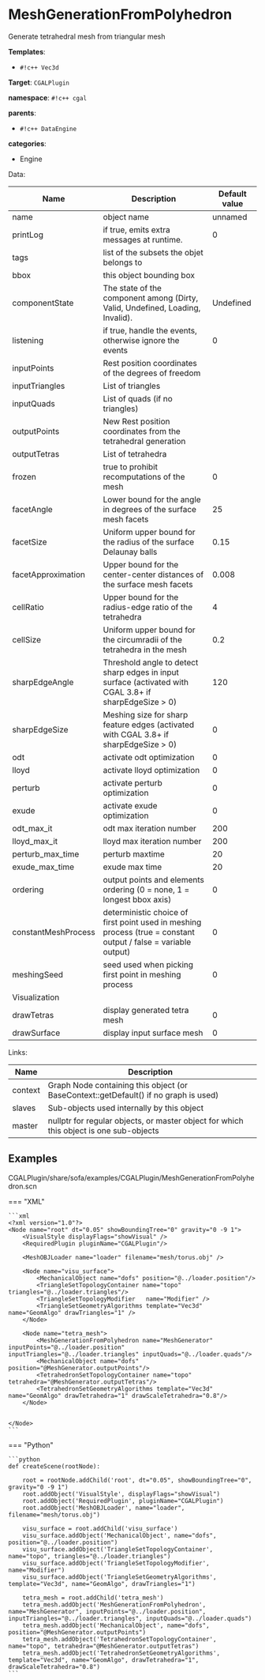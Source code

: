 # MeshGenerationFromPolyhedron

Generate tetrahedral mesh from triangular mesh


__Templates__:

- `#!c++ Vec3d`

__Target__: `CGALPlugin`

__namespace__: `#!c++ cgal`

__parents__: 

- `#!c++ DataEngine`

__categories__: 

- Engine

Data: 

<table>
<thead>
    <tr>
        <th>Name</th>
        <th>Description</th>
        <th>Default value</th>
    </tr>
</thead>
<tbody>
	<tr>
		<td>name</td>
		<td>
object name
</td>
		<td>unnamed</td>
	</tr>
	<tr>
		<td>printLog</td>
		<td>
if true, emits extra messages at runtime.
</td>
		<td>0</td>
	</tr>
	<tr>
		<td>tags</td>
		<td>
list of the subsets the objet belongs to
</td>
		<td></td>
	</tr>
	<tr>
		<td>bbox</td>
		<td>
this object bounding box
</td>
		<td></td>
	</tr>
	<tr>
		<td>componentState</td>
		<td>
The state of the component among (Dirty, Valid, Undefined, Loading, Invalid).
</td>
		<td>Undefined</td>
	</tr>
	<tr>
		<td>listening</td>
		<td>
if true, handle the events, otherwise ignore the events
</td>
		<td>0</td>
	</tr>
	<tr>
		<td>inputPoints</td>
		<td>
Rest position coordinates of the degrees of freedom
</td>
		<td></td>
	</tr>
	<tr>
		<td>inputTriangles</td>
		<td>
List of triangles
</td>
		<td></td>
	</tr>
	<tr>
		<td>inputQuads</td>
		<td>
List of quads (if no triangles) 
</td>
		<td></td>
	</tr>
	<tr>
		<td>outputPoints</td>
		<td>
New Rest position coordinates from the tetrahedral generation
</td>
		<td></td>
	</tr>
	<tr>
		<td>outputTetras</td>
		<td>
List of tetrahedra
</td>
		<td></td>
	</tr>
	<tr>
		<td>frozen</td>
		<td>
true to prohibit recomputations of the mesh
</td>
		<td>0</td>
	</tr>
	<tr>
		<td>facetAngle</td>
		<td>
Lower bound for the angle in degrees of the surface mesh facets
</td>
		<td>25</td>
	</tr>
	<tr>
		<td>facetSize</td>
		<td>
Uniform upper bound for the radius of the surface Delaunay balls
</td>
		<td>0.15</td>
	</tr>
	<tr>
		<td>facetApproximation</td>
		<td>
Upper bound for the center-center distances of the surface mesh facets
</td>
		<td>0.008</td>
	</tr>
	<tr>
		<td>cellRatio</td>
		<td>
Upper bound for the radius-edge ratio of the tetrahedra
</td>
		<td>4</td>
	</tr>
	<tr>
		<td>cellSize</td>
		<td>
Uniform upper bound for the circumradii of the tetrahedra in the mesh
</td>
		<td>0.2</td>
	</tr>
	<tr>
		<td>sharpEdgeAngle</td>
		<td>
Threshold angle to detect sharp edges in input surface (activated with CGAL 3.8+ if sharpEdgeSize &gt; 0)
</td>
		<td>120</td>
	</tr>
	<tr>
		<td>sharpEdgeSize</td>
		<td>
Meshing size for sharp feature edges (activated with CGAL 3.8+ if sharpEdgeSize &gt; 0)
</td>
		<td>0</td>
	</tr>
	<tr>
		<td>odt</td>
		<td>
activate odt optimization
</td>
		<td>0</td>
	</tr>
	<tr>
		<td>lloyd</td>
		<td>
activate lloyd optimization
</td>
		<td>0</td>
	</tr>
	<tr>
		<td>perturb</td>
		<td>
activate perturb optimization
</td>
		<td>0</td>
	</tr>
	<tr>
		<td>exude</td>
		<td>
activate exude optimization
</td>
		<td>0</td>
	</tr>
	<tr>
		<td>odt_max_it</td>
		<td>
odt max iteration number
</td>
		<td>200</td>
	</tr>
	<tr>
		<td>lloyd_max_it</td>
		<td>
lloyd max iteration number
</td>
		<td>200</td>
	</tr>
	<tr>
		<td>perturb_max_time</td>
		<td>
perturb maxtime
</td>
		<td>20</td>
	</tr>
	<tr>
		<td>exude_max_time</td>
		<td>
exude max time
</td>
		<td>20</td>
	</tr>
	<tr>
		<td>ordering</td>
		<td>
output points and elements ordering (0 = none, 1 = longest bbox axis)
</td>
		<td>0</td>
	</tr>
	<tr>
		<td>constantMeshProcess</td>
		<td>
deterministic choice of first point used in meshing process (true = constant output / false = variable output)
</td>
		<td>0</td>
	</tr>
	<tr>
		<td>meshingSeed</td>
		<td>
seed used when picking first point in meshing process
</td>
		<td>0</td>
	</tr>
	<tr>
		<td colspan="3">Visualization</td>
	</tr>
	<tr>
		<td>drawTetras</td>
		<td>
display generated tetra mesh
</td>
		<td>0</td>
	</tr>
	<tr>
		<td>drawSurface</td>
		<td>
display input surface mesh
</td>
		<td>0</td>
	</tr>

</tbody>
</table>

Links: 

| Name | Description |
| ---- | ----------- |
|context|Graph Node containing this object (or BaseContext::getDefault() if no graph is used)|
|slaves|Sub-objects used internally by this object|
|master|nullptr for regular objects, or master object for which this object is one sub-objects|



## Examples

CGALPlugin/share/sofa/examples/CGALPlugin/MeshGenerationFromPolyhedron.scn

=== "XML"

    ```xml
    <?xml version="1.0"?>
    <Node name="root" dt="0.05" showBoundingTree="0" gravity="0 -9 1">
        <VisualStyle displayFlags="showVisual" />
        <RequiredPlugin pluginName="CGALPlugin"/>
    
        <MeshOBJLoader name="loader" filename="mesh/torus.obj" />	
    
        <Node name="visu_surface">
            <MechanicalObject name="dofs" position="@../loader.position"/>
            <TriangleSetTopologyContainer name="topo" triangles="@../loader.triangles"/>
            <TriangleSetTopologyModifier   name="Modifier" />
            <TriangleSetGeometryAlgorithms template="Vec3d" name="GeomAlgo" drawTriangles="1" />
        </Node>
    
        <Node name="tetra_mesh">
            <MeshGenerationFromPolyhedron name="MeshGenerator" inputPoints="@../loader.position" inputTriangles="@../loader.triangles" inputQuads="@../loader.quads"/>
            <MechanicalObject name="dofs" position="@MeshGenerator.outputPoints"/>
            <TetrahedronSetTopologyContainer name="topo" tetrahedra="@MeshGenerator.outputTetras"/>
            <TetrahedronSetGeometryAlgorithms template="Vec3d" name="GeomAlgo" drawTetrahedra="1" drawScaleTetrahedra="0.8"/>
        </Node>
        
    
    </Node>
    ```

=== "Python"

    ```python
    def createScene(rootNode):

        root = rootNode.addChild('root', dt="0.05", showBoundingTree="0", gravity="0 -9 1")
        root.addObject('VisualStyle', displayFlags="showVisual")
        root.addObject('RequiredPlugin', pluginName="CGALPlugin")
        root.addObject('MeshOBJLoader', name="loader", filename="mesh/torus.obj")

        visu_surface = root.addChild('visu_surface')
        visu_surface.addObject('MechanicalObject', name="dofs", position="@../loader.position")
        visu_surface.addObject('TriangleSetTopologyContainer', name="topo", triangles="@../loader.triangles")
        visu_surface.addObject('TriangleSetTopologyModifier', name="Modifier")
        visu_surface.addObject('TriangleSetGeometryAlgorithms', template="Vec3d", name="GeomAlgo", drawTriangles="1")

        tetra_mesh = root.addChild('tetra_mesh')
        tetra_mesh.addObject('MeshGenerationFromPolyhedron', name="MeshGenerator", inputPoints="@../loader.position", inputTriangles="@../loader.triangles", inputQuads="@../loader.quads")
        tetra_mesh.addObject('MechanicalObject', name="dofs", position="@MeshGenerator.outputPoints")
        tetra_mesh.addObject('TetrahedronSetTopologyContainer', name="topo", tetrahedra="@MeshGenerator.outputTetras")
        tetra_mesh.addObject('TetrahedronSetGeometryAlgorithms', template="Vec3d", name="GeomAlgo", drawTetrahedra="1", drawScaleTetrahedra="0.8")
    ```

